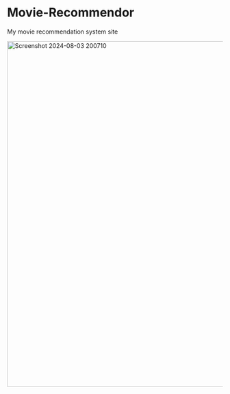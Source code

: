 # Movie-Recommendor
My movie recommendation system site

<img width="1664" height="807" alt="Screenshot 2024-08-03 200710" src="https://github.com/user-attachments/assets/480a7e68-4203-438c-ae15-7f65716fe31b" />


         


